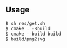 ## Usage ##

    $ sh res/get.sh
    $ cmake . -Bbuild
    $ cmake --build build
    $ build/png2svg

